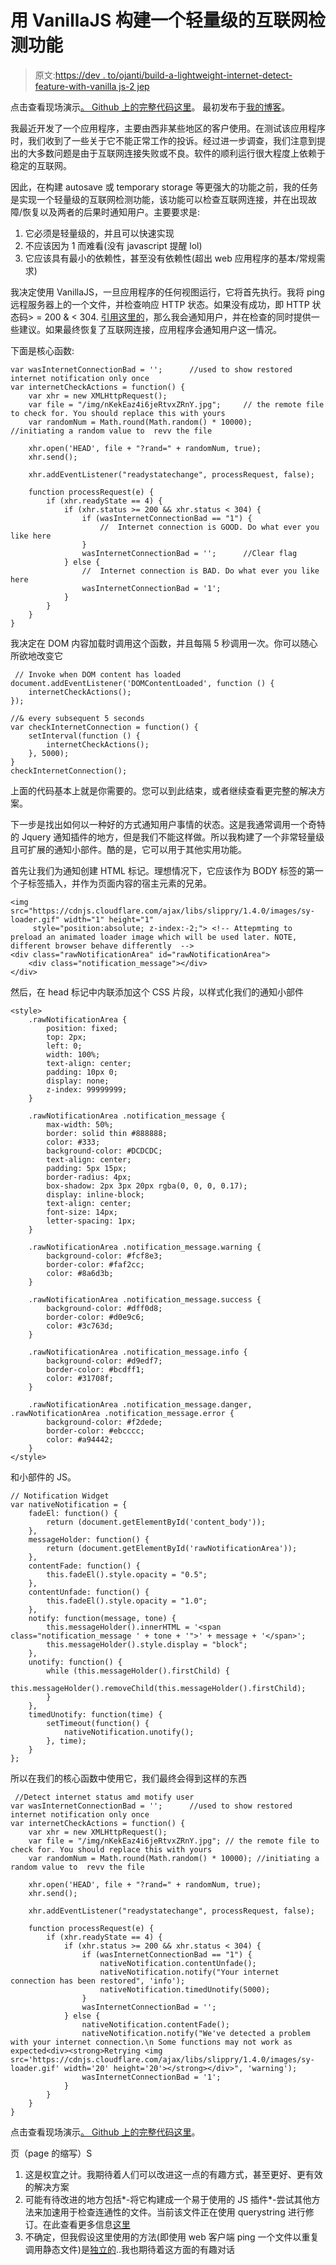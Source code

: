 # 用 VanillaJS 构建一个轻量级的互联网检测功能

> 原文:[https://dev . to/ojanti/build-a-lightweight-internet-detect-feature-with-vanilla js-2 jep](https://dev.to/ojanti/build-a-lightweight-internet-detect-feature-with-vanillajs--2jep)

点击查看现场演示[。
Github 上的完整代码](https://ojanti.github.io/Internet-Detect-Feature-with-Javascript/)[这里](https://github.com/Ojanti/Internet-Detect-Feature-with-Javascript)。
最初发布于[我的博客](http://ojanti.com/blog/Build-a-lightweight-Internet-Detect-Feature-with-VanilaJS)。

我最近开发了一个应用程序，主要由西非某些地区的客户使用。在测试该应用程序时，我们收到了一些关于它不能正常工作的投诉。经过进一步调查，我们注意到提出的大多数问题是由于互联网连接失败或不良。软件的顺利运行很大程度上依赖于稳定的互联网。

因此，在构建 autosave 或 temporary storage 等更强大的功能之前，我的任务是实现一个轻量级的互联网检测功能，该功能可以检查互联网连接，并在出现故障/恢复以及两者的后果时通知用户。主要要求是:

1.  它必须是轻量级的，并且可以快速实现
2.  不应该因为 1 而难看(没有 javascript 提醒 lol)
3.  它应该具有最小的依赖性，甚至没有依赖性(超出 web 应用程序的基本/常规需求)

我决定使用 VanillaJS，一旦应用程序的任何视图运行，它将首先执行。我将 ping 远程服务器上的一个文件，并检查响应 HTTP 状态。如果没有成功，即 HTTP 状态码> = 200 & < 304\. [引用这里的](http://httpstatuses.com/)，那么我会通知用户，并在检查的同时提供一些建议。如果最终恢复了互联网连接，应用程序会通知用户这一情况。

下面是核心函数:

```
var wasInternetConnectionBad = '';      //used to show restored internet notification only once
var internetCheckActions = function() {
    var xhr = new XMLHttpRequest();
    var file = "/img/nKekEaz4i6jeRtvxZRnY.jpg";     // the remote file to check for. You should replace this with yours
    var randomNum = Math.round(Math.random() * 10000);      //initiating a random value to  revv the file

    xhr.open('HEAD', file + "?rand=" + randomNum, true);
    xhr.send();

    xhr.addEventListener("readystatechange", processRequest, false);

    function processRequest(e) {
        if (xhr.readyState == 4) {
            if (xhr.status >= 200 && xhr.status < 304) {
                if (wasInternetConnectionBad == "1") {
                    //  Internet connection is GOOD. Do what ever you like here
                }
                wasInternetConnectionBad = '';      //Clear flag
            } else {
                //  Internet connection is BAD. Do what ever you like here
                wasInternetConnectionBad = '1';
            }
        }
    }
} 
```

我决定在 DOM 内容加载时调用这个函数，并且每隔 5 秒调用一次。你可以随心所欲地改变它

```
 // Invoke when DOM content has loaded
document.addEventListener('DOMContentLoaded', function () {
    internetCheckActions();
});

//& every subsequent 5 seconds
var checkInternetConnection = function() {
    setInterval(function () {
        internetCheckActions();
    }, 5000);
}
checkInternetConnection(); 
```

上面的代码基本上就是你需要的。您可以到此结束，或者继续查看更完整的解决方案。

下一步是找出如何以一种好的方式通知用户事情的状态。这是我通常调用一个奇特的 Jquery 通知插件的地方，但是我们不能这样做。所以我构建了一个非常轻量级且可扩展的通知小部件。酷的是，它可以用于其他实用功能。

首先让我们为通知创建 HTML 标记。理想情况下，它应该作为 BODY 标签的第一个子标签插入，并作为页面内容的宿主元素的兄弟。

```
<img src="https://cdnjs.cloudflare.com/ajax/libs/slippry/1.4.0/images/sy-loader.gif" width="1" height="1"
     style="position:absolute; z-index:-2;"> <!-- Attepmting to preload an animated loader image which will be used later. NOTE, different browser behave differently  -->
<div class="rawNotificationArea" id="rawNotificationArea">
    <div class="notification_message"></div>
</div> 
```

然后，在 head 标记中内联添加这个 CSS 片段，以样式化我们的通知小部件

```
<style>
    .rawNotificationArea {
        position: fixed;
        top: 2px;
        left: 0;
        width: 100%;
        text-align: center;
        padding: 10px 0;
        display: none;
        z-index: 99999999;
    }

    .rawNotificationArea .notification_message {
        max-width: 50%;
        border: solid thin #888888;
        color: #333;
        background-color: #DCDCDC;
        text-align: center;
        padding: 5px 15px;
        border-radius: 4px;
        box-shadow: 2px 3px 20px rgba(0, 0, 0, 0.17);
        display: inline-block;
        text-align: center;
        font-size: 14px;
        letter-spacing: 1px;
    }

    .rawNotificationArea .notification_message.warning {
        background-color: #fcf8e3;
        border-color: #faf2cc;
        color: #8a6d3b;
    }

    .rawNotificationArea .notification_message.success {
        background-color: #dff0d8;
        border-color: #d0e9c6;
        color: #3c763d;
    }

    .rawNotificationArea .notification_message.info {
        background-color: #d9edf7;
        border-color: #bcdff1;
        color: #31708f;
    }

    .rawNotificationArea .notification_message.danger, .rawNotificationArea .notification_message.error {
        background-color: #f2dede;
        border-color: #ebcccc;
        color: #a94442;
    }
</style> 
```

和小部件的 JS。

```
// Notification Widget
var nativeNotification = {
    fadeEl: function() {
        return (document.getElementById('content_body'));
    },
    messageHolder: function() {
        return (document.getElementById('rawNotificationArea'));
    },
    contentFade: function() {
        this.fadeEl().style.opacity = "0.5";
    },
    contentUnfade: function() {
        this.fadeEl().style.opacity = "1.0";
    },
    notify: function(message, tone) {
        this.messageHolder().innerHTML = '<span class="notification_message ' + tone + '">' + message + '</span>';
        this.messageHolder().style.display = "block";
    },
    unotify: function() {
        while (this.messageHolder().firstChild) {
            this.messageHolder().removeChild(this.messageHolder().firstChild);
        }
    },
    timedUnotify: function(time) {
        setTimeout(function() {
            nativeNotification.unotify();
        }, time);
    }
}; 
```

所以在我们的核心函数中使用它，我们最终会得到这样的东西

```
 //Detect internet status amd motify user
var wasInternetConnectionBad = '';      //used to show restored internet notification only once
var internetCheckActions = function() {
    var xhr = new XMLHttpRequest();
    var file = "/img/nKekEaz4i6jeRtvxZRnY.jpg"; // the remote file to check for. You should replace this with yours
    var randomNum = Math.round(Math.random() * 10000); //initiating a random value to  revv the file

    xhr.open('HEAD', file + "?rand=" + randomNum, true);
    xhr.send();

    xhr.addEventListener("readystatechange", processRequest, false);

    function processRequest(e) {
        if (xhr.readyState == 4) {
            if (xhr.status >= 200 && xhr.status < 304) {
                if (wasInternetConnectionBad == "1") {
                    nativeNotification.contentUnfade();
                    nativeNotification.notify("Your internet connection has been restored", 'info');
                    nativeNotification.timedUnotify(5000);
                }
                wasInternetConnectionBad = '';
            } else {
                nativeNotification.contentFade();
                nativeNotification.notify("We've detected a problem with your internet connection.\n Some functions may not work as expected<div><strong>Retrying <img src='https://cdnjs.cloudflare.com/ajax/libs/slippry/1.4.0/images/sy-loader.gif' width='20' height='20'></strong></div>", 'warning');
                wasInternetConnectionBad = '1';
            }
        }
    }
} 
```

点击查看现场演示[。
Github 上的完整代码](https://ojanti.github.io/Internet-Detect-Feature-with-Javascript/)[这里](https://github.com/Ojanti/Internet-Detect-Feature-with-Javascript)。

页（page 的缩写）S

1.  这是权宜之计。我期待着人们可以改进这一点的有趣方式，甚至更好、更有效的解决方案
2.  可能有待改进的地方包括*-将它构建成一个易于使用的 JS 插件*-尝试其他方法来加速用于检查连通性的文件。当前该文件正在使用 querystring 进行修订。在此查看更多信息[这里](http://www.stevesouders.com/blog/2008/08/23/revving-filenames-dont-use-querystring/)
3.  不确定，但我假设这里使用的方法(即使用 web 客户端 ping 一个文件以重复调用静态文件)是[独立的](http://www.restapitutorial.com/lessons/idempotency.html)..我也期待着这方面的有趣对话